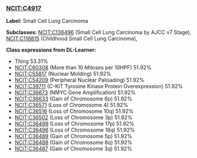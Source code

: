 
### [NCIT:C4917](http://purl.obolibrary.org/obo/NCIT_C4917)
**Label:** Small Cell Lung Carcinoma

**Subclasses:** [NCIT:C136496](http://purl.obolibrary.org/obo/NCIT_C136496) (Small Cell Lung Carcinoma by AJCC v7 Stage), [NCIT:C118815](http://purl.obolibrary.org/obo/NCIT_C118815) (Childhood Small Cell Lung Carcinoma), 

**Class expressions from DL-Learner:**

- Thing 53.31%
- [NCIT:C60308](http://purl.obolibrary.org/obo/NCIT_C60308) (More than 10 Mitoses per 10HPF) 51.92%
- [NCIT:C55817](http://purl.obolibrary.org/obo/NCIT_C55817) (Nuclear Molding) 51.92%
- [NCIT:C54209](http://purl.obolibrary.org/obo/NCIT_C54209) (Peripheral Nuclear Palisading) 51.92%
- [NCIT:C39711](http://purl.obolibrary.org/obo/NCIT_C39711) (C-KIT Tyrosine Kinase Protein Overexpression) 51.92%
- [NCIT:C36673](http://purl.obolibrary.org/obo/NCIT_C36673) (NMYC Gene Amplification) 51.92%
- [NCIT:C36633](http://purl.obolibrary.org/obo/NCIT_C36633) (Gain of Chromosome 6p) 51.92%
- [NCIT:C36571](http://purl.obolibrary.org/obo/NCIT_C36571) (Loss of Chromosome 4) 51.92%
- [NCIT:C36516](http://purl.obolibrary.org/obo/NCIT_C36516) (Loss of Chromosome 10q) 51.92%
- [NCIT:C36502](http://purl.obolibrary.org/obo/NCIT_C36502) (Loss of Chromosome 3p) 51.92%
- [NCIT:C36499](http://purl.obolibrary.org/obo/NCIT_C36499) (Loss of Chromosome 17p) 51.92%
- [NCIT:C36496](http://purl.obolibrary.org/obo/NCIT_C36496) (Loss of Chromosome 18q) 51.92%
- [NCIT:C36489](http://purl.obolibrary.org/obo/NCIT_C36489) (Gain of Chromosome 5p) 51.92%
- [NCIT:C36488](http://purl.obolibrary.org/obo/NCIT_C36488) (Gain of Chromosome 8q) 51.92%
- [NCIT:C36487](http://purl.obolibrary.org/obo/NCIT_C36487) (Gain of Chromosome 3q) 51.92%


